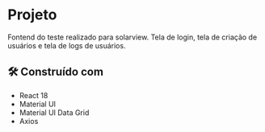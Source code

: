 # Projeto
Fontend do teste realizado para solarview.
Tela de login, tela de criação de usuários e tela de logs de usuários.

## 🛠️ Construído com

* React 18
* Material UI
* Material UI Data Grid
* Axios
